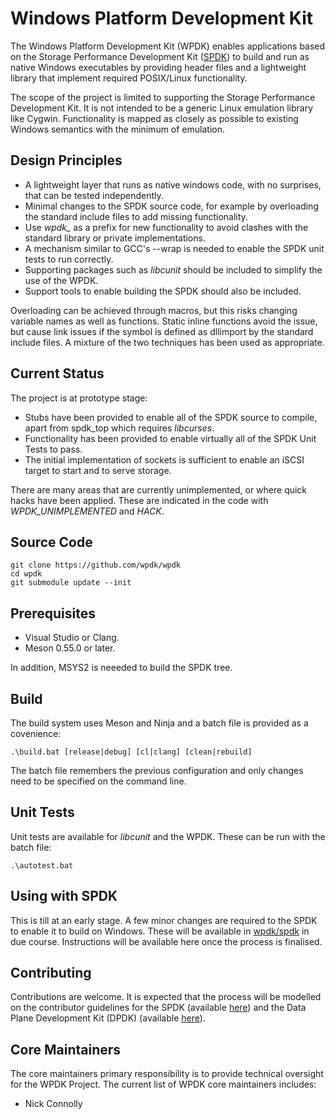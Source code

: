 # Windows Platform Development Kit

The Windows Platform Development Kit (WPDK) enables applications based on the Storage Performance Development Kit ([SPDK](http://www.spdk.io)) to build and run as native Windows executables by providing header files and a lightweight library that implement required POSIX/Linux functionality.

The scope of the project is limited to supporting the Storage Performance Development Kit. It is not intended to be a generic Linux emulation library like Cygwin. Functionality is mapped as closely as possible to existing Windows semantics with the minimum of emulation.

<a id="design"></a>
## Design Principles

* A lightweight layer that runs as native windows code, with no surprises, that can be tested independently.
* Minimal changes to the SPDK source code, for example by overloading the standard include files to add missing functionality.
* Use *wpdk_* as a prefix for new functionality to avoid clashes with the standard library or private implementations.
* A mechanism similar to GCC's --wrap is needed to enable the SPDK unit tests to run correctly.
* Supporting packages such as *libcunit* should be included to simplify the use of the WPDK.
* Support tools to enable building the SPDK should also be included.

Overloading can be achieved through macros, but this risks changing variable names as well as functions. Static inline functions avoid the issue, but cause link issues if the symbol is defined as dllimport by the standard include files. A mixture of the two techniques has been used as appropriate.

<a id="status"></a>
## Current Status

The project is at prototype stage:

* Stubs have been provided to enable all of the SPDK source to compile, apart from spdk_top which requires *libcurses*.
* Functionality has been provided to enable virtually all of the SPDK Unit Tests to pass.
* The initial implementation of sockets is sufficient to enable an iSCSI target to start and to serve storage.

There are many areas that are currently unimplemented, or where quick hacks have been applied.
These are indicated in the code with *WPDK_UNIMPLEMENTED* and *HACK*.

<a id="source"></a>
## Source Code

~~~{.sh}
git clone https://github.com/wpdk/wpdk
cd wpdk
git submodule update --init
~~~

<a id="prerequisites"></a>
## Prerequisites

* Visual Studio or Clang.
* Meson 0.55.0 or later.

In addition, MSYS2 is neeeded to build the SPDK tree.

<a id="build"></a>
## Build

The build system uses Meson and Ninja and a batch file is provided as a covenience:

~~~{.sh}
.\build.bat [release|debug] [cl|clang] [clean|rebuild]
~~~

The batch file remembers the previous configuration and only changes need to be specified on the command line.

## Unit Tests

Unit tests are available for *libcunit* and the WPDK. These can be run with the batch file:

~~~{.sh}
.\autotest.bat
~~~

<a id="spdk"></a>
## Using with SPDK

This is till at an early stage. A few minor changes are required to the SPDK to enable it to build on Windows. These will be available in [wpdk/spdk](https://github.com/wpdk/spdk) in due course.
Instructions will be available here once the process is finalised.

<a id="contrib"></a>
## Contributing

Contributions are welcome. It is expected that the process will be modelled on the contributor guidelines for the SPDK (available [here](https://spdk.io/development/)) and the Data Plane Development Kit (DPDK) (available [here](https://doc.dpdk.org/guides/contributing/index.html)).
<a id="core"></a>

## Core Maintainers

The core maintainers primary responsibility is to provide technical oversight for the WPDK Project. The current list of WPDK core maintainers includes:
* Nick Connolly
